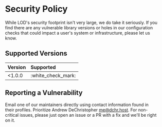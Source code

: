 # Security Policy

While LOD's security footprint isn't very large, we do take it seriously. If you find there are any vulnerable library versions or holes in our configuration checks that could impact a user's system or infrastructure, please let us know.

## Supported Versions

| Version | Supported |
| :--- | :--- |
| &lt;1.0.0 | :white\_check\_mark: |

## Reporting a Vulnerability

Email one of our maintainers directly using contact information found in their profiles. Prioritize Andrew DeChristopher [me@dchr.host](mailto:me@dchr.host). For non-critical issues, please just open an issue or a PR with a fix and we'll be right on it.

